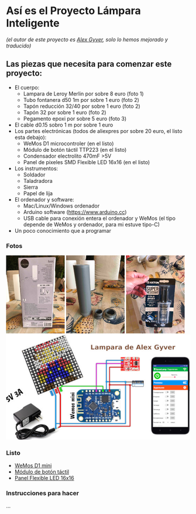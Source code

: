 # Así es el Proyecto Lámpara Inteligente
*(el autor de este proyecto es [Alex Gyver](https://alexgyver.ru), solo lo hemos mejorado y traducido)*


## Las piezas que necesita para comenzar este proyecto:
  - El cuerpo:
    - Lampara de Leroy Merlin por sobre 8 euro (foto 1)
    - Tubo fontanera d50 1m por sobre 1 euro (foto 2)
    - Tapón reducción 32/40 por sobre 1 euro (foto 2)
    - Tapón 32 por sobre 1 euro (foto 2)
    - Pegamento epoxi por sobre 5 euro (foto 3)
  - El cable d0.15 sobro 1 m por sobre 1 euro
  - Los partes electrónicas (todos de aliexpres por sobre 20 euro, el listo esta debajo):
    - WeMos D1 microcontroler (en el listo)
    - Módulo de botón táctil TTP223 (en el listo)
    - Condensador electrolito 470mF >5V 
    - Panel de pixeles SMD Flexible LED 16x16 (en el listo)
  - Los instrumentos:
    - Soldador
    - Taladradora
    - Sierra
    - Papel de lija
  - El ordenador y software:
    - Mac/Linux/Windows ordenador
    - Arduino software (https://www.arduino.cc)
    - USB cable para conexión entera el ordenador y WeMos (el tipo depende de WeMos y ordenador, para mi estuve tipo-C)
  - Un poco conocimiento que a programar

### Fotos
<img src="assets/1.jpg" width=160/>
<img src="assets/2.jpg" width=160/>
<img src="assets/3.jpg" width=160/>
<img src="assets/4.jpg" width=528/>


### Listo
- [WeMos D1 mini](https://www.aliexpress.com/item/32831353752.html?spm=a2g0o.productlist.0.0.44ff2f11lVnfWd&algo_pvid=5b1578a4-7c16-4752-9952-12276110f34a&aem_p4p_detail=2022102107022213559363347472640000346956&algo_exp_id=5b1578a4-7c16-4752-9952-12276110f34a-1&pdp_ext_f=%7B%22sku_id%22%3A%2210000014440741148%22%7D&pdp_npi=2%40dis%21EUR%212.03%212.03%21%21%211.4%21%21%402100bddd16663609425045245ed45e%2110000014440741148%21sea&curPageLogUid=HrLIq9Tt94nc&ad_pvid=2022102107022213559363347472640000346956_2)
- [Módulo de botón táctil](https://www.google.com/url?sa=i&url=https%3A%2F%2Fes.aliexpress.com%2Fitem%2F32451378348.html&psig=AOvVaw0UCYNq85LD1kwoZ-cMa5-p&ust=1666447228505000&source=images&cd=vfe&ved=0CAsQjhxqFwoTCMiQme298foCFQAAAAAdAAAAABAD)
- [Panel Flexible LED 16x16](https://es.aliexpress.com/item/4001296811800.html?spm=a2g0o.productlist.0.0.3a4a48e1OEemMw&algo_pvid=120d284c-58f2-461f-98eb-5338ce6c5c8d&aem_p4p_detail=202210210711183322077928090700000385960&algo_exp_id=120d284c-58f2-461f-98eb-5338ce6c5c8d-0&pdp_ext_f=%7B%22sku_id%22%3A%2212000025670401046%22%7D&pdp_npi=2%40dis%21EUR%2118.41%2113.25%21%21%21%21%21%402100bb4916663614781596711ea65f%2112000025670401046%21sea&curPageLogUid=Q8zcLSwHntl0&ad_pvid=202210210711183322077928090700000385960_1)

### Instrucciones para hacer

...
